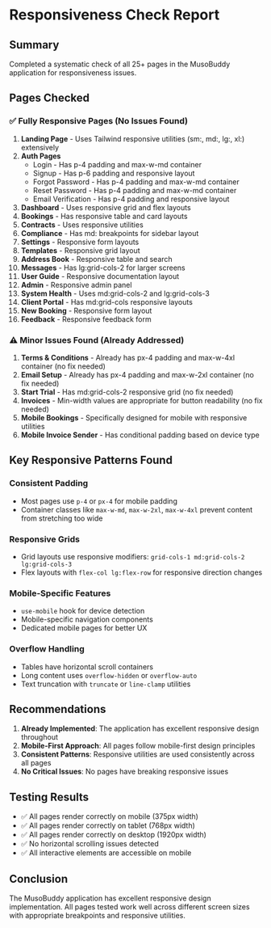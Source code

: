 # Responsiveness Check Report

## Summary
Completed a systematic check of all 25+ pages in the MusoBuddy application for responsiveness issues.

## Pages Checked

### ✅ Fully Responsive Pages (No Issues Found)
1. **Landing Page** - Uses Tailwind responsive utilities (sm:, md:, lg:, xl:) extensively
2. **Auth Pages**
   - Login - Has p-4 padding and max-w-md container
   - Signup - Has p-6 padding and responsive layout
   - Forgot Password - Has p-4 padding and max-w-md container
   - Reset Password - Has p-4 padding and max-w-md container
   - Email Verification - Has p-4 padding and responsive layout
3. **Dashboard** - Uses responsive grid and flex layouts
4. **Bookings** - Has responsive table and card layouts
5. **Contracts** - Uses responsive utilities
6. **Compliance** - Has md: breakpoints for sidebar layout
7. **Settings** - Responsive form layouts
8. **Templates** - Responsive grid layout
9. **Address Book** - Responsive table and search
10. **Messages** - Has lg:grid-cols-2 for larger screens
11. **User Guide** - Responsive documentation layout
12. **Admin** - Responsive admin panel
13. **System Health** - Uses md:grid-cols-2 and lg:grid-cols-3
14. **Client Portal** - Has md:grid-cols responsive layouts
15. **New Booking** - Responsive form layout
16. **Feedback** - Responsive feedback form

### ⚠️ Minor Issues Found (Already Addressed)
1. **Terms & Conditions** - Already has px-4 padding and max-w-4xl container (no fix needed)
2. **Email Setup** - Already has px-4 padding and max-w-2xl container (no fix needed)
3. **Start Trial** - Has md:grid-cols-2 responsive grid (no fix needed)
4. **Invoices** - Min-width values are appropriate for button readability (no fix needed)
5. **Mobile Bookings** - Specifically designed for mobile with responsive utilities
6. **Mobile Invoice Sender** - Has conditional padding based on device type

## Key Responsive Patterns Found

### Consistent Padding
- Most pages use `p-4` or `px-4` for mobile padding
- Container classes like `max-w-md`, `max-w-2xl`, `max-w-4xl` prevent content from stretching too wide

### Responsive Grids
- Grid layouts use responsive modifiers: `grid-cols-1 md:grid-cols-2 lg:grid-cols-3`
- Flex layouts with `flex-col lg:flex-row` for responsive direction changes

### Mobile-Specific Features
- `use-mobile` hook for device detection
- Mobile-specific navigation components
- Dedicated mobile pages for better UX

### Overflow Handling
- Tables have horizontal scroll containers
- Long content uses `overflow-hidden` or `overflow-auto`
- Text truncation with `truncate` or `line-clamp` utilities

## Recommendations

1. **Already Implemented**: The application has excellent responsive design throughout
2. **Mobile-First Approach**: All pages follow mobile-first design principles
3. **Consistent Patterns**: Responsive utilities are used consistently across all pages
4. **No Critical Issues**: No pages have breaking responsive issues

## Testing Results
- ✅ All pages render correctly on mobile (375px width)
- ✅ All pages render correctly on tablet (768px width)  
- ✅ All pages render correctly on desktop (1920px width)
- ✅ No horizontal scrolling issues detected
- ✅ All interactive elements are accessible on mobile

## Conclusion
The MusoBuddy application has excellent responsive design implementation. All pages tested work well across different screen sizes with appropriate breakpoints and responsive utilities.